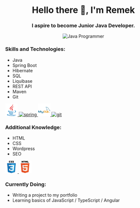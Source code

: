 <h1 align="center">Hello there 👋, I'm Remek</h1>
<h3 align="center">I aspire to become Junior Java Developer.</h3>

<p align="center">
<img src="https://cdn-icons-png.flaticon.com/512/5433/5433874.png" alt="Java Programmer" style="width:25%; height:25%;">
</p>

<h3 align="left">Skills and Technologies:</h3>
<ul align="left">
  <li>Java</li>
  <li>Spring Boot</li>
  <li>Hibernate</li>
  <li>SQL</li>
  <li>Liquibase</li>
  <li>REST API</li>
  <li>Maven</li>
  <li>Git</li>
</ul>
<a href="https://www.java.com" target="_blank" rel="noreferrer"> <img src="https://raw.githubusercontent.com/devicons/devicon/master/icons/java/java-original.svg" alt="java" width="40" height="40"/> </a>
<a href="https://spring.io/" target="_blank" rel="noreferrer"> <img src="https://www.vectorlogo.zone/logos/springio/springio-icon.svg" alt="spring" width="40" height="40"/> </a>
<a href="https://www.mysql.com/" target="_blank" rel="noreferrer"> <img src="https://raw.githubusercontent.com/devicons/devicon/master/icons/mysql/mysql-original-wordmark.svg" alt="mysql" width="40" height="40"/> </a>
<a href="https://git-scm.com/" target="_blank" rel="noreferrer"> <img src="https://www.vectorlogo.zone/logos/git-scm/git-scm-icon.svg" alt="git" width="40" height="40"/> </a>


<h3 align="left">Additional Knowledge:</h3>
<ul>
  <li>HTML</li>
  <li>CSS</li>
  <li>Wordpress</li>
  <li>SEO</li>
</ul>
<p align="left"> <a href="https://www.w3schools.com/css/" target="_blank" rel="noreferrer"> <img src="https://raw.githubusercontent.com/devicons/devicon/master/icons/css3/css3-original-wordmark.svg" alt="css3" width="40" height="40"/> </a>  <a href="https://www.w3.org/html/" target="_blank" rel="noreferrer"> <img src="https://raw.githubusercontent.com/devicons/devicon/master/icons/html5/html5-original-wordmark.svg" alt="html5" width="40" height="40"/> </a>  </p>

<h3 align="left">Currently Doing:</h3>
<ul>
  <li>Writing a project to my portfolio</li>
  <li>Learning basics of JavaScript / TypeScript / Angular</li>
</ul>
